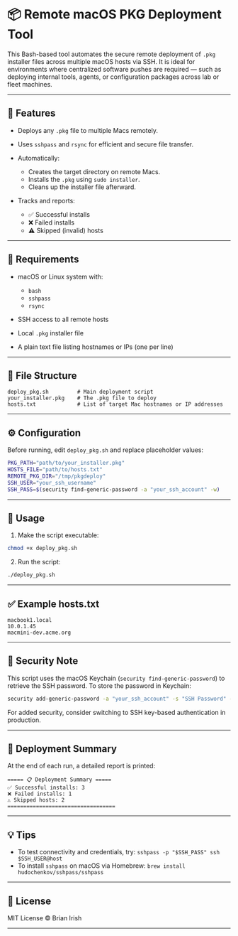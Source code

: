 # 📦 Remote macOS PKG Deployment Tool

This Bash-based tool automates the secure remote deployment of `.pkg` installer files across multiple macOS hosts via SSH. It is ideal for environments where centralized software pushes are required — such as deploying internal tools, agents, or configuration packages across lab or fleet machines.

---

## 🔧 Features

* Deploys any `.pkg` file to multiple Macs remotely.
* Uses `sshpass` and `rsync` for efficient and secure file transfer.
* Automatically:

  * Creates the target directory on remote Macs.
  * Installs the `.pkg` using `sudo installer`.
  * Cleans up the installer file afterward.
* Tracks and reports:

  * ✅ Successful installs
  * ❌ Failed installs
  * ⚠️ Skipped (invalid) hosts

---

## 🧹 Requirements

* macOS or Linux system with:

  * `bash`
  * `sshpass`
  * `rsync`
* SSH access to all remote hosts
* Local `.pkg` installer file
* A plain text file listing hostnames or IPs (one per line)

---

## 📂 File Structure

```
deploy_pkg.sh         # Main deployment script
your_installer.pkg    # The .pkg file to deploy
hosts.txt             # List of target Mac hostnames or IP addresses
```

---

## ⚙️ Configuration

Before running, edit `deploy_pkg.sh` and replace placeholder values:

```bash
PKG_PATH="path/to/your_installer.pkg"
HOSTS_FILE="path/to/hosts.txt"
REMOTE_PKG_DIR="/tmp/pkgdeploy"
SSH_USER="your_ssh_username"
SSH_PASS=$(security find-generic-password -a "your_ssh_account" -w)
```

---

## 🚀 Usage

1. Make the script executable:

```bash
chmod +x deploy_pkg.sh
```

2. Run the script:

```bash
./deploy_pkg.sh
```

---

## ✅ Example hosts.txt

```
macbook1.local
10.0.1.45
macmini-dev.acme.org
```

---

## 🔐 Security Note

This script uses the macOS Keychain (`security find-generic-password`) to retrieve the SSH password. To store the password in Keychain:

```bash
security add-generic-password -a "your_ssh_account" -s "SSH Password" -w
```

For added security, consider switching to SSH key-based authentication in production.

---

## 📝 Deployment Summary

At the end of each run, a detailed report is printed:

```
===== 📋 Deployment Summary =====
✅ Successful installs: 3
❌ Failed installs: 1
⚠️ Skipped hosts: 2
==================================
```

---

## 💡 Tips

* To test connectivity and credentials, try:
  `sshpass -p "$SSH_PASS" ssh $SSH_USER@host`
* To install `sshpass` on macOS via Homebrew:
  `brew install hudochenkov/sshpass/sshpass`

---

## 📄 License

MIT License
© Brian Irish

---
